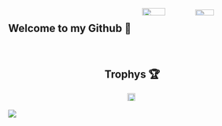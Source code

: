 
<div style="display: flex; flex-wrap: wrap; justify-content: space-between;">
  <h2>Welcome to my Github 👋</h2>
  <div style="width: 46%;">
    <img width="45%" src="https://github-readme-stats.vercel.app/api?username=Rapunzel-ware&show_icons=true&theme=dark" />
    <img width="40%" src="https://github-readme-stats.vercel.app/api/top-langs/?username=Rapunzel-ware&layout=compact&theme=dark" />
  </div>
</div>

<div style="display: flex; justify-content: center; margin-top: 20px;">
  <h2>Trophys 🏆</h2>
</div>
<div style="display: flex; justify-content: center;">
  <a href="https://github.com/ryo-ma/github-profile-trophy">
    <img width="90%" src="https://github-profile-trophy.vercel.app/?username=Rapunzel-ware&no-bg=true&theme=gitdimmed" />
  </a>
</div>

![](https://komarev.com/ghpvc/?username=Rapunzel-ware&color=grey&style=flat-square)






